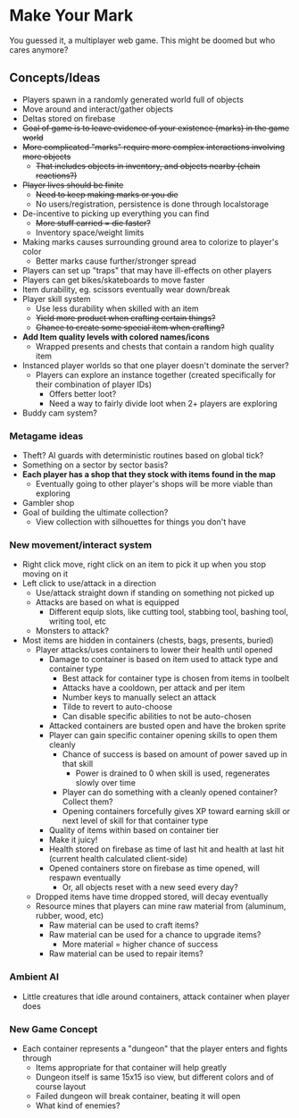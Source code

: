 # Make Your Mark
You guessed it, a multiplayer web game. This might be doomed but who cares anymore?

## Concepts/Ideas

- Players spawn in a randomly generated world full of objects
- Move around and interact/gather objects
- Deltas stored on firebase
- ~~Goal of game is to leave evidence of your existence (marks) in the game world~~
- ~~More complicated "marks" require more complex interactions involving more objects~~
  - ~~That includes objects in inventory, and objects nearby (chain reactions?)~~
- ~~Player lives should be finite~~
  - ~~Need to keep making marks or you die~~
  - No users/registration, persistence is done through localstorage
- De-incentive to picking up everything you can find
  - ~~More stuff carried = die faster?~~
  - Inventory space/weight limits
- Making marks causes surrounding ground area to colorize to player's color
  - Better marks cause further/stronger spread
- Players can set up "traps" that may have ill-effects on other players
- Players can get bikes/skateboards to move faster
- Item durability, eg. scissors eventually wear down/break
- Player skill system
  - Use less durability when skilled with an item
  - ~~Yield more product when crafting certain things?~~
  - ~~Chance to create some special item when crafting?~~
- **Add Item quality levels with colored names/icons**
  - Wrapped presents and chests that contain a random high quality item
- Instanced player worlds so that one player doesn't dominate the server?
  - Players can explore an instance together (created specifically for their combination of player IDs)
    - Offers better loot?
    - Need a way to fairly divide loot when 2+ players are exploring
- Buddy cam system?

### Metagame ideas

- Theft? AI guards with deterministic routines based on global tick?
- Something on a sector by sector basis?
- **Each player has a shop that they stock with items found in the map**
  - Eventually going to other player's shops will be more viable than exploring
- Gambler shop
- Goal of building the ultimate collection?
  - View collection with silhouettes for things you don't have
  
### New movement/interact system

- Right click move, right click on an item to pick it up when you stop moving on it
- Left click to use/attack in a direction
  - Use/attack straight down if standing on something not picked up
  - Attacks are based on what is equipped
    - Different equip slots, like cutting tool, stabbing tool, bashing tool, writing tool, etc
  - Monsters to attack?
- Most items are hidden in containers (chests, bags, presents, buried)
  - Player attacks/uses containers to lower their health until opened
    - Damage to container is based on item used to attack type and container type
      - Best attack for container type is chosen from items in toolbelt
      - Attacks have a cooldown, per attack and per item
      - Number keys to manually select an attack
      - Tilde to revert to auto-choose
      - Can disable specific abilities to not be auto-chosen
    - Attacked containers are busted open and have the broken sprite
    - Player can gain specific container opening skills to open them cleanly
      - Chance of success is based on amount of power saved up in that skill
        - Power is drained to 0 when skill is used, regenerates slowly over time
      - Player can do something with a cleanly opened container? Collect them?
      - Opening containers forcefully gives XP toward earning skill or next level of skill for that container type
    - Quality of items within based on container tier
    - Make it juicy!
    - Health stored on firebase as time of last hit and health at last hit (current health calculated client-side)
    - Opened containers store on firebase as time opened, will respawn eventually
      - Or, all objects reset with a new seed every day?
  - Dropped items have time dropped stored, will decay eventually
  - Resource mines that players can mine raw material from (aluminum, rubber, wood, etc)
    - Raw material can be used to craft items?
    - Raw material can be used for a chance to upgrade items?
      - More material = higher chance of success
    - Raw material can be used to repair items?

### Ambient AI

- Little creatures that idle around containers, attack container when player does

### New Game Concept

- Each container represents a "dungeon" that the player enters and fights through
  - Items appropriate for that container will help greatly
  - Dungeon itself is same 15x15 iso view, but different colors and of course layout
  - Failed dungeon will break container, beating it will open
  - What kind of enemies?
